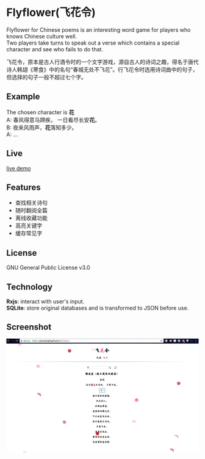 # Flyflower(飞花令)
Flyflower for Chinese poems is an interesting word game for players who knows Chinese culture well.  
Two players take turns to speak out a verse which contains a special character and see who fails to do that.  

飞花令，原本是古人行酒令时的一个文字游戏，源自古人的诗词之趣，得名于唐代诗人韩翃《寒食》中的名句“春城无处不飞花”。行飞花令时选用诗词曲中的句子，但选择的句子一般不超过七个字。  
## Example
The chosen character is **花**  
A: 春风得意马蹄疾， 一日看尽长安**花**。    
B: 夜来风雨声，**花**落知多少。  
A: ...

## Live
[live demo](https://xinyzhang9.github.io/flyflower/)
## Features
* 查找相关诗句
* 随时翻阅全篇
* 离线收藏功能
* 高亮关键字
* 缓存常见字

## License
GNU General Public License v3.0
## Technology
**Rxjs**: interact with user's input.  
**SQLite**: store original databases and is transformed to JSON before use.  

## Screenshot
![alt tag](https://raw.githubusercontent.com/xinyzhang9/flyflower/master/screen.png)
